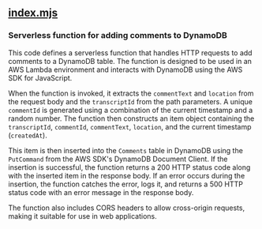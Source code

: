 ## [index.mjs](index.mjs)

### Serverless function for adding comments to DynamoDB

This code defines a serverless function that handles HTTP requests to add comments to a DynamoDB table. The function is designed to be used in an AWS Lambda environment and interacts with DynamoDB using the AWS SDK for JavaScript. 

When the function is invoked, it extracts the `commentText` and `location` from the request body and the `transcriptId` from the path parameters. A unique `commentId` is generated using a combination of the current timestamp and a random number. The function then constructs an item object containing the `transcriptId`, `commentId`, `commentText`, `location`, and the current timestamp (`createdAt`).

This item is then inserted into the `Comments` table in DynamoDB using the `PutCommand` from the AWS SDK's DynamoDB Document Client. If the insertion is successful, the function returns a 200 HTTP status code along with the inserted item in the response body. If an error occurs during the insertion, the function catches the error, logs it, and returns a 500 HTTP status code with an error message in the response body.

The function also includes CORS headers to allow cross-origin requests, making it suitable for use in web applications.

